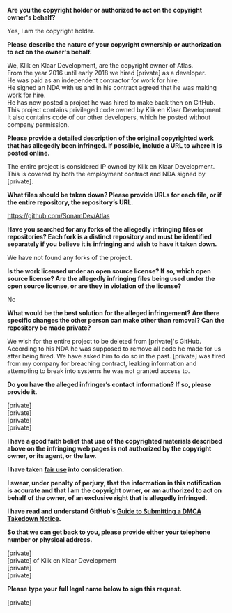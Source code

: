**Are you the copyright holder or authorized to act on the copyright owner's behalf?**

Yes, I am the copyright holder.

**Please describe the nature of your copyright ownership or authorization to act on the owner's behalf.**

We, Klik en Klaar Development, are the copyright owner of Atlas.  
From the year 2016 until early 2018 we hired [private] as a developer.  
He was paid as an independent contractor for work for hire.  
He signed an NDA with us and in his contract agreed that he was making work for hire.  
He has now posted a project he was hired to make back then on GitHub.  
This project contains privileged code owned by Klik en Klaar Development.  
It also contains code of our other developers, which he posted without company permission.

**Please provide a detailed description of the original copyrighted work that has allegedly been infringed. If possible, include a URL to where it is posted online.**

The entire project is considered IP owned by Klik en Klaar Development.  
This is covered by both the employment contract and NDA signed by [private].

**What files should be taken down? Please provide URLs for each file, or if the entire repository, the repository’s URL.**

https://github.com/SonamDev/Atlas

**Have you searched for any forks of the allegedly infringing files or repositories? Each fork is a distinct repository and must be identified separately if you believe it is infringing and wish to have it taken down.**

We have not found any forks of the project.

**Is the work licensed under an open source license? If so, which open source license? Are the allegedly infringing files being used under the open source license, or are they in violation of the license?**

No

**What would be the best solution for the alleged infringement? Are there specific changes the other person can make other than removal? Can the repository be made private?**

We wish for the entire project to be deleted from [private]'s GitHub.  
According to his NDA he was supposed to remove all code he made for us after being fired.
We have asked him to do so in the past.
[private] was fired from my company for breaching contract, leaking information and attempting to break into systems he was not granted access to.

**Do you have the alleged infringer’s contact information? If so, please provide it.**

[private]  
[private]  
[private]  
[private]

**I have a good faith belief that use of the copyrighted materials described above on the infringing web pages is not authorized by the copyright owner, or its agent, or the law.**

**I have taken <a href="https://www.lumendatabase.org/topics/22">fair use</a> into consideration.**

**I swear, under penalty of perjury, that the information in this notification is accurate and that I am the copyright owner, or am authorized to act on behalf of the owner, of an exclusive right that is allegedly infringed.**

**I have read and understand GitHub's <a href="https://docs.github.com/articles/guide-to-submitting-a-dmca-takedown-notice/">Guide to Submitting a DMCA Takedown Notice</a>.**

**So that we can get back to you, please provide either your telephone number or physical address.**

[private]  
[private] of Klik en Klaar Development  
[private]  
[private]

**Please type your full legal name below to sign this request.**

[private]
